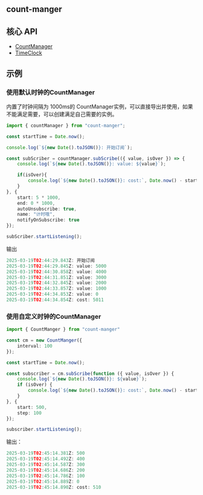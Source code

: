 ## count-manger

## 核心 API
* [CountManager](./CountManger.md)
* [TimeClock](./TimeClock.md) 

## 示例  

### 使用默认时钟的CountManager

内置了时钟间隔为 1000ms的 CountManager实例，可以直接导出并使用，如果不能满足需要，可以创建满足自己需要的实例。

```typescript
import { countManager } from "count-manger";

const startTime = Date.now();

console.log(`${new Date().toJSON()}: 开始订阅`);

const subScriber = countManager.subScribe(({ value, isOver }) => {
    console.log(`${new Date().toJSON()}: value: ${value}`);

    if(isOver){
        console.log(`${new Date().toJSON()}: cost:`, Date.now() - startTime);
    }
}, {
    start: 5 * 1000,
    end: 0 * 1000,
    autoUnsubscribe: true,
    name: "计时哦",
    notifyOnSubscribe: true
}); 

subScriber.startListening();
```
输出
```typescript
2025-03-19T02:44:29.843Z: 开始订阅
2025-03-19T02:44:29.845Z: value: 5000
2025-03-19T02:44:30.858Z: value: 4000
2025-03-19T02:44:31.851Z: value: 3000
2025-03-19T02:44:32.845Z: value: 2000
2025-03-19T02:44:33.857Z: value: 1000
2025-03-19T02:44:34.853Z: value: 0
2025-03-19T02:44:34.854Z: cost: 5011
```


### 使用自定义时钟的CountManager
```typescript
import { CountManger } from "count-manger"

const cm = new CountManger({
    interval: 100
});

const startTime = Date.now();

const subscriber = cm.subScribe(function ({ value, isOver }) {
    console.log(`${new Date().toJSON()}: ${value}`);
    if (isOver) {
        console.log(`${new Date().toJSON()}: cost:`, Date.now() - startTime);
    }
}, {
    start: 500,
    step: 100
});

subscriber.startListening();

```

输出：   
```typescript
2025-03-19T02:45:14.381Z: 500
2025-03-19T02:45:14.492Z: 400
2025-03-19T02:45:14.587Z: 300
2025-03-19T02:45:14.686Z: 200
2025-03-19T02:45:14.786Z: 100
2025-03-19T02:45:14.889Z: 0
2025-03-19T02:45:14.890Z: cost: 510
```